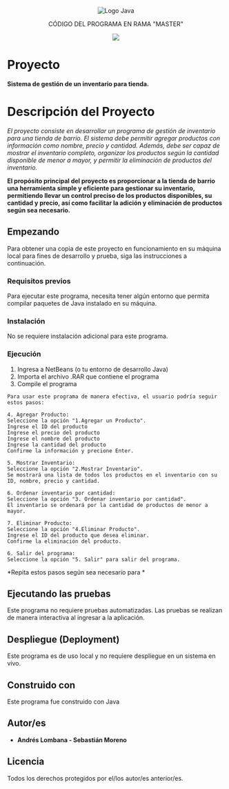 <p align="center">
    <img src="https://seeklogo.com/images/J/java-logo-7833D1D21A-seeklogo.com.png" alt="Logo Java">
</p>

<p align="center">
    CÓDIGO DEL PROGRAMA EN RAMA "MASTER"
</p>

<p align="center">
    <img src="https://img.shields.io/badge/GitHub-%23121011.svg?style=for-the-badge&logo=github&logoColor=white">
</p>

# Proyecto

**Sistema de gestión de un inventario para tienda.**

# Descripción del Proyecto

*El proyecto consiste en desarrollar un programa de gestión de inventario para una tienda de barrio. El sistema debe permitir agregar productos con información como nombre, precio y cantidad. Además, debe ser capaz de mostrar el inventario completo, organizar los productos según la cantidad disponible de menor a mayor, y permitir la eliminación de productos del inventario.*

 **El propósito principal del proyecto es proporcionar a la tienda de barrio una herramienta simple y eficiente para gestionar su inventario, permitiendo llevar un control preciso de los productos disponibles, su cantidad y precio, así como facilitar la adición y eliminación de productos según sea necesario.**

## Empezando

Para obtener una copia de este proyecto en funcionamiento en su máquina local para fines de desarrollo y prueba, siga las instrucciones a continuación.

### Requisitos previos

Para ejecutar este programa, necesita tener algún entorno que permita compilar paquetes de Java instalado en su máquina.

### Instalación

No se requiere instalación adicional para este programa.

### Ejecución

1. Ingresa a NetBeans (o tu entorno de desarrollo Java)
2. Importa el archivo .RAR que contiene el programa
3. Compile el programa 
```
Para usar este programa de manera efectiva, el usuario podría seguir estos pasos:
```
    4. Agregar Producto:
    Seleccione la opción "1.Agregar un Producto".
    Ingrese el ID del producto
    Ingrese el precio del producto
    Ingrese el nombre del producto
    Ingrese la cantidad del producto
    Confirme la información y precione Enter.

    5. Mostrar Inventario:
    Seleccione la opción "2.Mostrar Inventario".
    Se mostrará una lista de todos los productos en el inventario con su ID, nombre, precio y cantidad.
    
    6. Ordenar inventario por cantidad:
    Seleccione la opción "3. Ordenar inventario por cantidad".
    El inventario se ordenará por la cantidad de productos de menor a mayor.

    7. Eliminar Producto:
    Seleccione la opción "4.Eliminar Producto".
    Ingrese el ID del producto que desea eliminar.
    Confirme la eliminación del producto.
    
    6. Salir del programa:
    Seleccione la opción "5. Salir" para salir del programa.

*Repita estos pasos según sea necesario para *

## Ejecutando las pruebas

Este programa no requiere pruebas automatizadas. Las pruebas se realizan de manera interactiva al ingresar a la aplicación.

## Despliegue (Deployment)

Este programa es de uso local y no requiere despliegue en un sistema en vivo.

## Construido con

Este programa fue construido con Java

## Autor/es

* **Andrés Lombana - Sebastián Moreno** 

## Licencia

Todos los derechos protegidos por el/los autor/es anterior/es.
